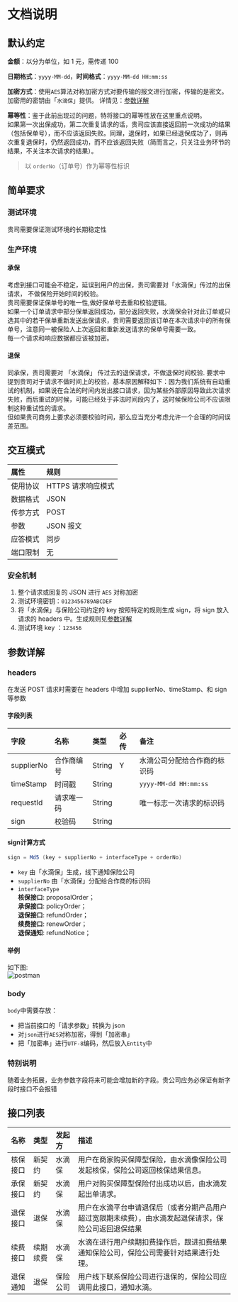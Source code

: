 # 文档说明


## 默认约定

**金额**：以分为单位，如 1 元，需传递 100

**日期格式**：`yyyy-MM-dd`，**时间格式**：`yyyy-MM-dd HH:mm:ss`

**加密方式**：使用` AES `算法对称加密方式对要传输的报文进行加密，传输的是密文。加密用的密钥由「`水滴保`」提供。 详情见：[参数详解](文档说明/参数详解.md)

**幂等性**：鉴于此前出现过的问题，特将接口的幂等性放在这里重点说明。   
如果第一次出保成功，第二次重复请求的话，贵司应该直接返回前一次成功的结果（包括保单号），而不应该返回失败。同理，退保时，如果已经退保成功了，则再次重复退保时，仍然返回成功，而不应该返回失败（简而言之，只关注业务环节的结果，不关注本次请求的结果）。
> 以 `orderNo`（订单号）作为幂等性标识


## 简单要求

### 测试环境

贵司需要保证测试环境的长期稳定性

### 生产环境

#### 承保

考虑到接口可能会不稳定，延误到用户的出保，贵司需要对「水滴保」传过的出保请求， 不做保险开始时间的校验。   
贵司需要保证保单号的唯一性,做好保单号去重和校验逻辑。   
如果一个订单请求中部分保单返回成功，部分返回失败，水滴保会针对此订单或只选其中的若干保单重新发送出保请求，贵司需要返回该订单在本次请求中的所有保单号，注意同一被保险人上次返回和重新发送请求的保单号需要一致。    
每一个请求和响应数据都应该被加密。

#### 退保
同承保，贵司需要对 「水滴保」 传过去的退保请求，不做退保时间校验. 要求中提到贵司对于请求不做时间上的校验，基本原因解释如下：因为我们系统有自动重试的机制，如果说在合法的时间内发出接口请求，因为某些外部原因导致此次请求失败，而后重试的时候，可能已经处于非法时间段内了，这时候保险公司不应该限制这种重试性的请求。   
但如果贵司商务上要求必须要校验时间，那么应当充分考虑允许一个合理的时间误差范围。


## 交互模式

属性 | 规则
:---|:---
使用协议 | HTTPS 请求响应模式
数据格式 | JSON
传参方式 | POST
参数 | JSON 报文
应答模式 | 同步
端口限制 | 无

### 安全机制   
  1. 整个请求或回复的 JSON 进行 `AES` 对称加密
  2. 测试环境密钥：`0123456789ABCDEF` 
  3. 将「水滴保」与保险公司约定的 key 按照特定的规则生成 sign，将 sign 放入请求的 headers 中。生成规则见[参数详解](文档说明/参数详解) 
  4. 测试环境 key ：`123456`

## 参数详解

### headers

在发送 POST 请求时需要在 headers 中增加 supplierNo、timeStamp、和 sign 等参数

#### 字段列表

字段 | 名称 | 类型 | 必传 | 备注
:-- |:-- |:-- |:-- |:-- |
supplierNo | 合作商编号 | String | Y | 水滴公司分配给合作商的标识码
timeStamp | 时间戳 |String | | `yyyy-MM-dd HH:mm:ss`
requestId | 请求唯一码 | String | | 唯一标志一次请求的标识码
sign | 校验码 | String | |

#### sign计算方式

```java
sign = Md5 (key + supplierNo + interfaceType + orderNo)
```

- `key`
  由「水滴保」生成，线下通知保险公司
- `supplierNo`
  由「水滴保」分配给合作商的标识码
- `interfaceType`   
  **核保接口**: proposalOrder；   
  **承保接口**: policyOrder；   
  **退保接口**: refundOrder；   
  **续费接口**: renewOrder；   
  **退保通知**: refundNotice；

#### 举例

如下图:   
![postman](/assets/postman.png)

### body

`body`中需要存放：
- 把当前接口的「请求参数」转换为 json 
- 对`json`进行`AES`对称加密，得到「加密串」
- 把「加密串」进行`UTF-8`编码，然后放入`Entity`中

### 特别说明
随着业务拓展，业务参数字段将来可能会增加新的字段。贵公司应务必保证有新字段时接口不会报错

## 接口列表

名称 | 类型 | 发起方 | 描述
:-- | :-- | :-- | :-- 
核保接口 | 新契约 | 水滴保 | 用户在商家购买保障型保险，由水滴像保险公司发起核保，保险公司返回核保结果信息。
承保接口 | 新契约 | 水滴保 | 用户对购买保障型保险付出成功以后，由水滴发起出单请求。
退保接口 | 退保 | 水滴保 | 用户在水滴平台申请退保后（或者分期产品用户超过宽限期未续费），由水滴发起退保请求，保险公司返回退保结果
续费接口 | 续期续费 | 水滴保 | 水滴在进行用户续期扣费操作后，跟进扣费结果通知保险公司，保险公司需要针对结果进行处理。
退保通知 | 退保 | 保险公司 | 用户线下联系保险公司进行退保的，保险公司应调用此接口，通知水滴。
